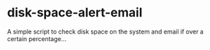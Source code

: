 # disk-space-alert-email
A simple script to check disk space on the system and email if over a certain percentage...
